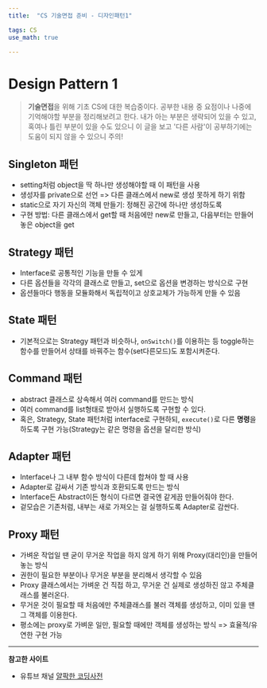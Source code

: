 ```yaml
---
title:	"CS 기술면접 준비 - 디자인패턴1"

tags: CS
use_math: true

---
```

# Design Pattern 1

> **기술면접**을 위해 기초 CS에 대한 복습중이다.
공부한 내용 중 요점이나 나중에 기억해야할 부분을 정리해보려고 한다.
내가 아는 부분은 생략되어 있을 수 있고, 혹여나 틀린 부분이 있을 수도 있으니 이 글을 보고 '다른 사람'이 공부하기에는 도움이 되지 않을 수 있으니 주의!


## Singleton 패턴
- setting처럼 object을 딱 하나만 생성해야할 때 이 패턴을 사용
- 생성자를 private으로 선언 => 다른 클래스에서 new로 생성 못하게 하기 위함
- static으로 자기 자신의 객체 만들기: 정해진 공간에 하나만 생성하도록
- 구현 방법: 다른 클래스에서 get할 때 처음에만 new로 만들고, 다음부터는 만들어놓은 object을 get

## Strategy 패턴
- Interface로 공통적인 기능을 만들 수 있게
- 다른 옵션들을 각각의 클래스로 만들고, set으로 옵션을 변경하는 방식으로 구현
- 옵션들마다 행동을 모듈화해서 독립적이고 상호교체가 가능하게 만들 수 있음

## State 패턴
- 기본적으로는 Strategy 패턴과 비슷하나, ``onSwitch()``를 이용하는 등 toggle하는 함수를 만들어서 상태를 바꿔주는 함수(set다른모드)도 포함시켜준다.

## Command 패턴
- abstract 클래스로 상속해서 여러 command를 만드는 방식
- 여러 command를 list형태로 받아서 실행하도록 구현할 수 있다.
- 혹은, Strategy, State 패턴처럼 interface로 구현하되, ``execute()``로 다른 **명령**을 하도록 구현 가능(Strategy는 같은 명령을 옵션을 달리한 방식)

## Adapter 패턴
- Interface나 그 내부 함수 방식이 다른데 합쳐야 할 때 사용
- Adapter로 감싸서 기존 방식과 호환되도록 만드는 방식
- Interface든 Abstract이든 형식이 다르면 결국엔 같게끔 만들어줘야 한다.
- 겉모습은 기존처럼, 내부는 새로 가져오는 걸 실행하도록 Adapter로 감싼다.

## Proxy 패턴
- 가벼운 작업일 땐 굳이 무거운 작업을 하지 않게 하기 위해 Proxy(대리인)을 만들어놓는 방식
- 권한이 필요한 부분이나 무거운 부분을 분리해서 생각할 수 있음
- Proxy 클래스에서는 가벼운 건 직접 하고, 무거운 건 실제로 생성하진 않고 주체클래스를 불러온다.
- 무거운 것이 필요할 때 처음에만 주체클래스를 불러 객체를 생성하고, 이미 있을 땐 그 객체를 이용한다.
- 평소에는 proxy로 가벼운 일만, 필요할 때에만 객체를 생성하는 방식 => 효율적/유연한 구현 가능


---

**참고한 사이트**
- 유튜브 채널 [얄팍한 코딩사전](https://www.youtube.com/channel/UC2nkWbaJt1KQDi2r2XclzTQ)
    